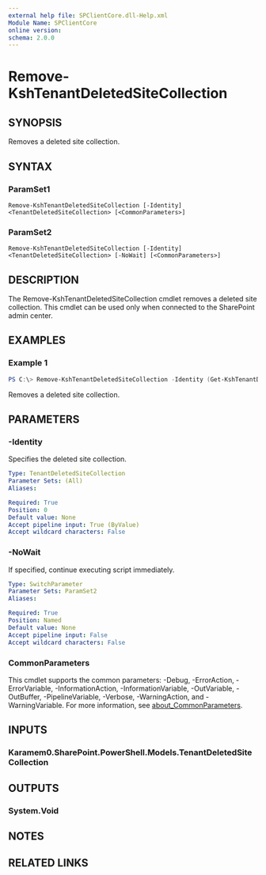 ```yaml
---
external help file: SPClientCore.dll-Help.xml
Module Name: SPClientCore
online version:
schema: 2.0.0
---
```


# Remove-KshTenantDeletedSiteCollection

## SYNOPSIS
Removes a deleted site collection.

## SYNTAX

### ParamSet1
```
Remove-KshTenantDeletedSiteCollection [-Identity] <TenantDeletedSiteCollection> [<CommonParameters>]
```

### ParamSet2
```
Remove-KshTenantDeletedSiteCollection [-Identity] <TenantDeletedSiteCollection> [-NoWait] [<CommonParameters>]
```

## DESCRIPTION
The Remove-KshTenantDeletedSiteCollection cmdlet removes a deleted site collection.
This cmdlet can be used only when connected to the SharePoint admin center.

## EXAMPLES

### Example 1
```powershell
PS C:\> Remove-KshTenantDeletedSiteCollection -Identity (Get-KshTenantDeletedSiteCollection -SiteCollectionUrl 'https://example.sharepoint.com/sites/hub')
```

Removes a deleted site collection.

## PARAMETERS

### -Identity
Specifies the deleted site collection.

```yaml
Type: TenantDeletedSiteCollection
Parameter Sets: (All)
Aliases:

Required: True
Position: 0
Default value: None
Accept pipeline input: True (ByValue)
Accept wildcard characters: False
```

### -NoWait
If specified, continue executing script immediately.

```yaml
Type: SwitchParameter
Parameter Sets: ParamSet2
Aliases:

Required: True
Position: Named
Default value: None
Accept pipeline input: False
Accept wildcard characters: False
```

### CommonParameters
This cmdlet supports the common parameters: -Debug, -ErrorAction, -ErrorVariable, -InformationAction, -InformationVariable, -OutVariable, -OutBuffer, -PipelineVariable, -Verbose, -WarningAction, and -WarningVariable. For more information, see [about_CommonParameters](http://go.microsoft.com/fwlink/?LinkID=113216).

## INPUTS

### Karamem0.SharePoint.PowerShell.Models.TenantDeletedSiteCollection

## OUTPUTS

### System.Void

## NOTES

## RELATED LINKS
